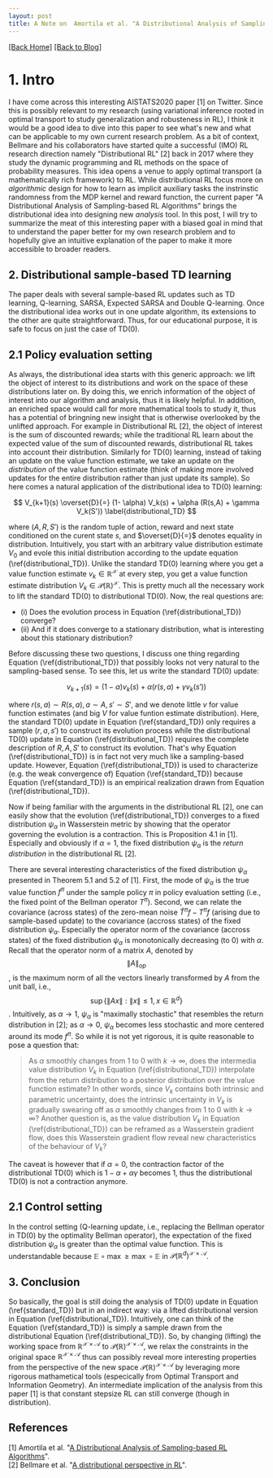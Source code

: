 ```yaml
---
layout: post
title: A Note on  Amortila et al. "A Distributional Analysis of Sampling-based RL Algorithms" 
---  
```

[[Back Home]](/)  [[Back to Blog]](/blogs/post)   

# 1. Intro 
I have come across this interesting AISTATS2020 paper [1] on Twitter. Since this is possibly relevant to my research (using variational inference rooted in optimal transport to study generalization and robusteness in RL), I think it would be a good idea to dive into this paper to see what's new and what can be applicable to my own current research problem. As a bit of context, Bellmare and his collaborators  have started quite a successful (IMO) RL research direction namely "Distributional RL" [2] back in 2017 where they study the dynamic programming and RL methods on the space of probability measures. This idea opens a venue to apply optimal transport (a mathematically rich framework) to RL. While distributional RL focus more on *algorithmic* design for how to learn as implicit auxiliary tasks the instrinstic randomness from the MDP kernel and reward function, the current paper "A Distributional Analysis of Sampling-based RL Algorithms" brings the distributional idea into designing new *analysis* tool. In this post, I will try to summarize the meat of this interesting paper with a biased goal in mind that to understand the paper better for my own research problem and to hopefully give an intuitive explanation of the paper to make it more accessible to broader readers. 

## 2. Distributional sample-based TD learning  
The paper deals with several sample-based RL updates such as TD learning, Q-learning, SARSA, Expected SARSA and Double Q-learning. Once the distributional idea works out in one update algorithm, its extensions to the other are quite straightforward. Thus, for our educational purpose, it is safe to focus on just the case of TD(0). 


## 2.1 Policy evaluation setting 
As always, the distributional idea starts with this generic approach: we lift the object of interest to its distributions and work on the space of these distributions later on. By doing this, we enrich information of the object of interest into our algorithm and analysis, thus it is likely helpful. In addition, an enriched space would call for more mathematical tools to study it, thus has a potential of bringning new insight that is otherwise overlooked by the unlifted approach. For example in  Distributional RL [2], the object of interest is the sum of discounted rewards; while the traditional RL learn about the expected value of the sum of discounted rewards, distributional RL takes into account their distribution. Similarly for TD(0) learning, instead of taking an update on the value function estimate, we take an update on the *distribution* of the value function estimate (think of making more involved updates for the entire distribution rather than just update its sample). So here comes a natural application of the distributional idea to TD(0) learning: 

$$
V_{k+1}(s) \overset{D}{=} (1- \alpha) V_k(s) + \alpha (R(s,A) + \gamma V_k(S'))
\label{distributional_TD}
$$

where $(A, R, S')$ is the random tuple of action, reward and next state conditioned on the curent state $s$, and $\overset{D}{=}$ denotes equality in distribution. Intuitively, you start with an arbitrary value distribution estimate $V_0$ and evole this initial distribution according to the update equation (\ref{distributional_TD}). Unlike the standard TD(0) learning where you get a value function estimate $v_k \in \mathbb{R}^{\mathcal{X}}$ at every step, you get a value function estimate distribution  $V_k \in \mathcal{P}(\mathbb{R})^{\mathcal{X}}$. This is pretty much all the necessary work to lift the standard TD(0) to distributional TD(0). Now, the real questions are: 
* (i) Does the evolution process in Equation (\ref{distributional_TD}) converge? 
* (ii) And if it does converge to a stationary distribution, what is interesting about this stationary distribution? 

Before discussing these two questions, I discuss one thing regarding Equation (\ref{distributional_TD}) that possibly looks not very natural to the sampling-based sense. To see this, let us write the standard TD(0) update: 

$$
v_{k+1}(s) = (1- \alpha) v_k(s) + \alpha (r(s,a) + \gamma v_k(s'))
\label{standard_TD}
$$

where $r(s,a) \sim R(s,a), a \sim A, s' \sim S'$, and we denote little $v$ for value function estimates (and big $V$ for value funtion estimate distribution). Here, the standard TD(0) update in Equation (\ref{standard_TD}) only requires a sample $(r,a,s')$ to construct its evolution process while the distributional TD(0) update in Equation (\ref{distributional_TD}) requires the complete description of $R,A,S'$ to construct its evolution. That's why  Equation (\ref{distributional_TD}) is in fact not very much like a sampling-based update. However, Equation (\ref{distributional_TD}) is used to characterize (e.g. the weak convergence of) Equation (\ref{standard_TD}) because Equation (\ref{standard_TD}) is an empirical realization drawn from Equation (\ref{distributional_TD}). 

Now if being familiar with the arguments in the distributional RL [2], one can easily show that the evolution (\ref{distributional_TD}) converges to a fixed distribution $\psi_{\alpha}$ in Wasserstein metric by showing that the operator governing the evolution is a contraction. This is Proposition 4.1 in [1]. Especially and obviously if $\alpha=1$, the fixed distribution $\psi_{\alpha}$ is the *return distribution* in the distributional RL [2]. 

There are several interesting characteristics of the fixed distribution $\psi_{\alpha}$ presented in Theorem 5.1 and 5.2 of [1]. First, the mode of  $\psi_{\alpha}$ is the true value function $f^{\pi}$ under the sample policy $\pi$ in policy evaluation setting (i.e., the fixed point of the Bellman operator $T^{\pi}$). Second, we can relate the covariance (across states) of the zero-mean noise $\hat{T}^{\pi}f - T^{\pi}f$ (arising due to sample-based update) to the covariance (accross states) of the fixed distribution $\psi_{\alpha}$. Especially the operator norm of the covariance (accross states) of the fixed distribution $\psi_{\alpha}$ is monotonically decreasing (to $0$) with $\alpha$. Recall that the operator norm of a matrix $A$, denoted by $$\|A\|_{op}$$, is the maximum norm of all the vectors linearly transformed by $A$ from the unit ball, i.e., $$\sup\{ \| Ax \| : \|x\| \leq 1, x \in \mathbb{R}^d \}$$. Intuitively, as $\alpha \rightarrow 1$, $\psi_{\alpha}$ is "maximally stochastic" that resembles the return distribution in [2]; as $\alpha \rightarrow 0$, $\psi_{\alpha}$ becomes less stochastic and more centered around its mode $f^{\pi}$. So while it is not yet rigorous, it is quite reasonable to pose a question that: 

> As $\alpha$ smoothly changes from $1$ to $0$ with $k \rightarrow \infty$, does the intermedia value distribution $V_k$ in Equation (\ref{distributional_TD}) interpolate from the return distribution to a posterior distribution over the value function estimate? In other words, since $V_k$ contains both intrinsic and parametric uncertainty, does the intrinsic uncertainty in $V_k$ is gradually swearing off as $\alpha$ smoothly changes from $1$ to $0$ with $k \rightarrow \infty$? Another question is, as the value distribution $V_k$ in Equation (\ref{distributional_TD}) can be reframed as a Wasserstein gradient flow, does this Wasserstein gradient flow reveal new characteristics of the behaviour of $V_k$?  

The caveat is however that if $\alpha = 0$, the contraction factor of the distributional TD(0) which is $1 - \alpha + \alpha \gamma$ becomes $1$, thus the distributional TD(0) is not a contraction anymore.  

## 2.1 Control setting 

In the control setting (Q-learning update, i.e., replacing the Bellman operator in TD(0) by the optimality Bellman operator), the expectation of the fixed distribution $\psi_{\alpha}$ is greater than the optimal value function. This is understandable because $\mathbb{E} \circ \max \geq \max \circ \mathbb{E}$ in $\mathcal{P}(\mathbb{R}^d)^{\mathcal{X} \times \mathcal{A}}$. 

## 3. Conclusion 
So basically, the goal is still doing the analysis of TD(0) update in Equation (\ref{standard_TD}) but in an indirect way: via a lifted distributional version in Equation (\ref{distributional_TD}). Intuitively, one can think of the Equation (\ref{standard_TD}) is simply a sample drawn from the distributional Equation (\ref{distributional_TD}). So, by changing (lifting) the working space from $\mathbb{R}^{\mathcal{X} \times \mathcal{A}}$ to $\mathcal{P}(\mathbb{R})^{\mathcal{X} \times \mathcal{A}}$, we relax the constraints in the original space $\mathbb{R}^{\mathcal{X} \times \mathcal{A}}$ thus can possibly reveal more interesting properties from the perspective of the new space $\mathcal{P}(\mathbb{R})^{\mathcal{X} \times \mathcal{A}}$ by leveraging more rigorous mathametical tools (especically from Optimal Transport and Information Geometry). An intermediate implication of the analysis from this paper [1] is that constant stepsize RL can still converge (though in distribution). 


## References 
[1] Amortila et al. "[A Distributional Analysis of Sampling-based RL Algorithms](https://arxiv.org/abs/2003.12239)".   
[2] Bellmare et al. "[A distributional perspective in RL](https://arxiv.org/abs/1707.06887)".
